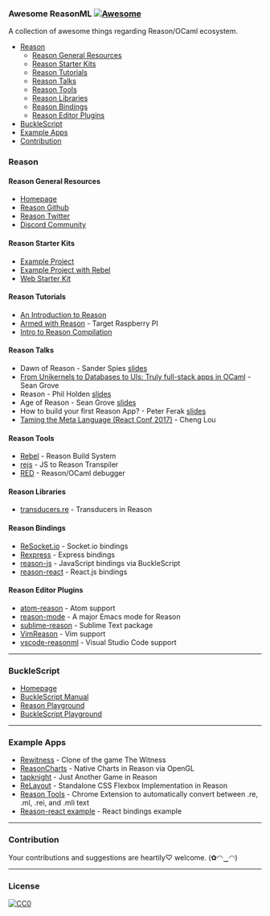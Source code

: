 ### **Awesome ReasonML** [![Awesome](https://cdn.rawgit.com/sindresorhus/awesome/d7305f38d29fed78fa85652e3a63e154dd8e8829/media/badge.svg)](https://github.com/sindresorhus/awesome)

A collection of awesome things regarding Reason/OCaml ecosystem.

- [Reason](#reason)
  - [Reason General Resources](#reason-general-resources)
  - [Reason Starter Kits](#reason-starter-kits)
  - [Reason Tutorials](#reason-tutorials)
  - [Reason Talks](#reason-talks)
  - [Reason Tools](#reason-tools)
  - [Reason Libraries](#reason-libraries)
  - [Reason Bindings](#reason-bindings)
  - [Reason Editor Plugins](#reason-editor-plugins)
- [BuckleScript](#bucklescript)
- [Example Apps](#example-apps)
- [Contribution](#contribution)

### Reason
#### Reason General Resources
* [Homepage](https://facebook.github.io/reason/)
* [Reason Github](https://github.com/facebook/reason)
* [Reason Twitter](https://twitter.com/reasonml)
* [Discord Community](https://discord.gg/reasonml)

#### Reason Starter Kits
* [Example Project](https://github.com/reasonml/ExampleProject)
* [Example Project with Rebel](https://github.com/reasonml/RebelExampleProject)
* [Web Starter Kit](https://github.com/vramana/reason-web-starterkit)

#### Reason Tutorials
* [An Introduction to Reason](https://www.gitbook.com/book/kennetpostigo/an-introduction-to-reason/details)
* [Armed with Reason](http://kcsrk.info/reason/arm/2016/05/16/armed-with-reason/) - Target Raspberry PI
* [Intro to Reason Compilation](https://github.com/chenglou/intro-to-reason-compilation)

#### Reason Talks
* Dawn of Reason - Sander Spies [slides](https://sanderspies.github.io/slides/dawn-of-reason.pdf)
* [From Unikernels to Databases to UIs: Truly full-stack apps in OCaml](https://youtu.be/QWfHrbSqnB0) - Sean Grove
* Reason - Phil Holden [slides](http://philholden.me.uk/reason/reason.pdf)
* Age of Reason - Sean Grove [slides](https://sgrove.github.io/age-of-reason/)
* How to build your first Reason App? - Peter Ferak [slides](https://docs.google.com/presentation/d/1iua5cdq5ecvj8NZqisjwhuhNb_1ljP45K9xMhgLoj8o/edit)
* [Taming the Meta Language (React Conf 2017)](https://www.youtube.com/watch?v=_0T5OSSzxms) - Cheng Lou

#### Reason Tools
* [Rebel](https://github.com/reasonml/rebel) - Reason Build System
* [rejs](https://github.com/jaredly/rejs) - JS to Reason Transpiler
* [RED](https://github.com/frantic/red) - Reason/OCaml debugger

#### Reason Libraries
* [transducers.re](https://github.com/IwanKaramazow/transducers.re) - Transducers in Reason

#### Reason Bindings
* [ReSocket.io](https://github.com/bsansouci/ReSocket.io) - Socket.io bindings
* [Rexpress](https://github.com/vramana/Rexpress) - Express bindings
* [reason-js](https://github.com/chenglou/reason-js) - JavaScript bindings via BuckleScript
* [reason-react](https://github.com/reasonml/reason-react) - React.js bindings

#### Reason Editor Plugins
* [atom-reason](https://github.com/facebook/reason/tree/master/editorSupport/atom-reason) - Atom support
* [reason-mode](https://github.com/facebook/reason/tree/master/editorSupport/emacs) - A major Emacs mode for Reason
* [sublime-reason](https://github.com/facebook/reason/tree/master/editorSupport/sublime-reason) - Sublime Text package
* [VimReason](https://github.com/facebook/reason/tree/master/editorSupport/VimReason) - Vim support
* [vscode-reasonml](https://github.com/freebroccolo/vscode-reasonml) - Visual Studio Code support 

----
### BuckleScript
* [Homepage](https://bloomberg.github.io/bucklescript/)
* [BuckleScript Manual](https://bloomberg.github.io/bucklescript/Manual.html)
* [Reason Playground](https://bloomberg.github.io/bucklescript/reason-demo/)
* [BuckleScript Playground](https://bloomberg.github.io/bucklescript/js-demo/)

---
### Example Apps
* [Rewitness](https://github.com/bsansouci/rewitness) - Clone of the game The Witness
* [ReasonCharts](https://github.com/Aweary/ReasonCharts) - Native Charts in Reason via OpenGL
* [tapknight](https://github.com/bsansouci/tapknight) - Just Another Game in Reason
* [ReLayout](https://github.com/jordwalke/ReLayout) - Standalone CSS Flexbox Implementation in Reason
* [Reason Tools](https://github.com/rickyvetter/reason-tools) - Chrome Extension to automatically convert between .re, .ml, .rei, and .mli text 
* [Reason-react example](https://github.com/chenglou/reason-react-example) - React bindings example

---
### Contribution

Your contributions and suggestions are heartily♡ welcome. (✿◠‿◠)

---
### License
[![CC0](http://i.creativecommons.org/p/zero/1.0/88x31.png)](http://creativecommons.org/publicdomain/zero/1.0/)
